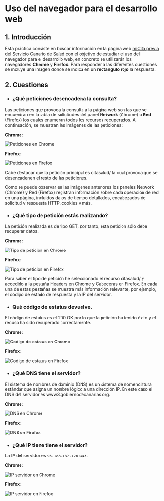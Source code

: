 # Uso del navegador para el desarrollo web

## 1. Introducción

Esta práctica consiste en buscar información en la página web [miCita previa](https://www3.gobiernodecanarias.org/citasalud/) del Servicio Canario de Salud con el objetivo de estudiar el uso del navegador para el desarrollo web, en concreto se utilizarán los navegadores **Chrome** y **Firefox**. Para responder a las diferentes cuestiones se incluye una imagen donde se indica en un **rectángulo rojo** la respuesta.

## 2. Cuestiones

* ### ¿Qué peticiones desencadena la consulta?

Las peticiones que provoca la consulta a la página web son las que se encuentran en la tabla de solicitudes del panel **Network** (Chrome) o **Red** (Firefox) los cuales enumeran todos los recursos recuperados. A continuación, se muestran las imágenes de las peticiones:

**Chrome:**

![Peticiones en Chrome](img/Chrome/peticiones_realizadas.png)

**Firefox:**

![Peticiones en Firefox](img/Firefox/peticiones_realizadas.png)

Cabe destacar que la petición principal es citasalud/ la cual provoca que se desencadenen el resto de las peticiones.

Como se puede observar en las imágenes anteriores los paneles Network (Chrome) y Red (Firefox) registran información sobre cada operación de red en una página, incluidos datos de tiempo detallados, encabezados de solicitud y respuesta HTTP, cookies y más.

* ### ¿Qué tipo de petición estás realizando?

La petición realizada es de tipo GET, por tanto, esta petición sólo debe recuperar datos.

**Chrome:**

![Tipo de peticion en Chrome](img/Chrome/tipo_peticion.png)

**Firefox:**

![Tipo de peticion en Firefox](img/Firefox/tipo_peticion.png)

Para saber el tipo de petición he seleccionado el recurso citasalud/ y accedido a la pestaña Headers en Chrome y Cabeceras en Firefox. En  cada una de estas pestañas se muestra más información relevante, por ejemplo, el código de estado de respuesta y la IP del servidor.

* ### Qué código de estatus devuelve.

El código de estatus es el 200 OK por lo que la petición ha tenido éxito y el recuso ha sido recuperado correctamente.

**Chrome:**

![Codigo de estatus en Chrome](img/Chrome/codigo_estatus.png)

**Firefox:**

![Codigo de estatus en Firefox](img/Firefox/codigo_estatus.png)

* ### ¿Qué DNS tiene el servidor?

El sistema de nombres de dominio (DNS) es un sistema de nomenclatura estándar que asigna un nombre lógico a una dirección IP. En este caso el DNS del servidor es www3.gobiernodecanarias.org.

**Chrome:**

![DNS en Chrome](img/Chrome/dns.png)

**Firefox:**

![DNS en Firefox](img/Firefox/dns.png)

* ### ¿Qué IP tiene tiene el servidor?

La IP del servidor es `93.188.137.126:443`.

**Chrome:**

![IP servidor en Chrome](img/Chrome/ip_servidor.png)

**Firefox:**

![IP servidor en Firefox](img/Firefox/ip_servidor.png)

